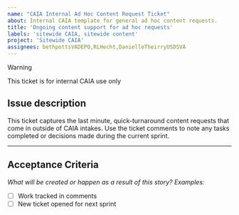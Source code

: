 ```yaml
---
name: "CAIA Internal Ad Hoc Content Request Ticket"
about: Internal CAIA template for general ad hoc content requests.
title: 'Ongoing content support for ad hoc requests'
labels: 'sitewide CAIA, sitewide content'
project: 'Sitewide CAIA'
assignees: bethpottsVADEPO,RLHecht,DanielleTheirryUSDSVA
---
```


> [!WARNING]
> This ticket is for internal CAIA use only

## Issue description

This ticket captures the last minute, quick-turnaround content requests that come in outside of CAIA intakes. Use the ticket comments to note any tasks completed or decisions made during the current sprint.

---
## Acceptance Criteria
_What will be created or happen as a result of this story? Examples:_
- [ ] Work tracked in comments
- [ ] New ticket opened for next sprint
